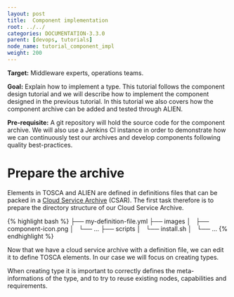 ```yaml
---
layout: post
title:  Component implementation
root: ../../
categories: DOCUMENTATION-3.3.0
parent: [devops, tutorials]
node_name: tutorial_component_impl
weight: 200
---
```


**Target:** Middleware experts, operations teams.

**Goal:** Explain how to implement a type. This tutorial follows the component design tutorial and we will describe how to implement the component designed in the previous tutorial. In this tutorial we also covers how the component archive can be added and tested through ALIEN.

**Pre-requisite:** A git repository will hold the source code for the component archive. We will also use a Jenkins CI instance in order to demonstrate how we can continuously test our archives and develop components following quality best-practices.

# Prepare the archive

Elements in TOSCA and ALIEN are defined in definitions files that can be packed in a [Cloud Service Archive](#/documentation/3.0.0/concepts/tosca.html) (CSAR). The first task therefore is to prepare the directory structure of our Cloud Service Archive.

{% highlight bash %}
├── my-definition-file.yml
├── images
│   ├── component-icon.png
│   └── ...
├── scripts
│   └── install.sh
│   └── ...
{% endhighlight %}

Now that we have a cloud service archive with a definition file, we can edit it to define TOSCA elements. In our case we will focus on creating types.

When creating type it is important to correctly defines the meta-informations of the type, and to try to reuse existing nodes, capabilities and requirements.

